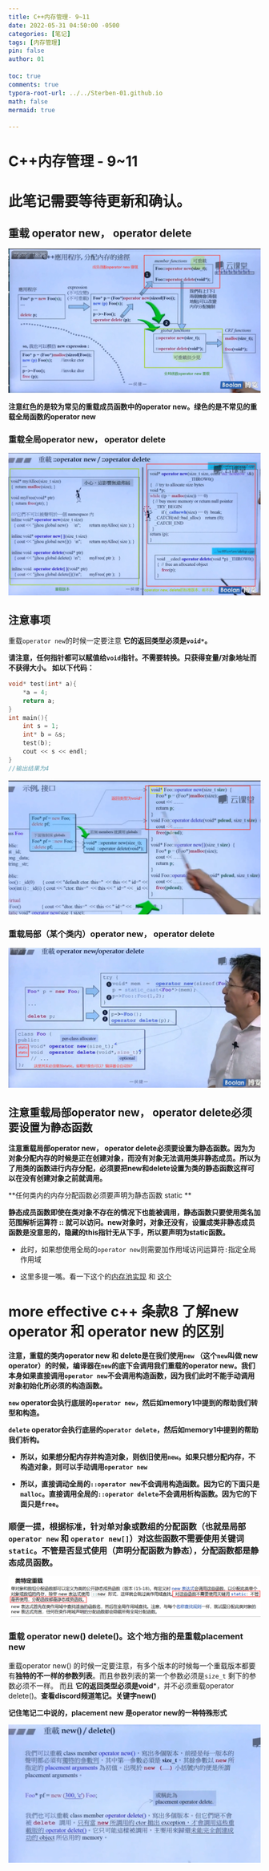 ```yaml
---
title: C++内存管理- 9~11 
date: 2022-05-31 04:50:00 -0500
categories: [笔记]
tags: [内存管理]
pin: false
author: 01

toc: true
comments: true
typora-root-url: ../../Sterben-01.github.io
math: false
mermaid: true

---
```


# C++内存管理 - 9~11

# 此笔记需要等待更新和确认。

## 重载 operator new， operator delete

![微信图片_20220531035654](/assets/blog_res/2022-05-31-memory3.assets/%E5%BE%AE%E4%BF%A1%E5%9B%BE%E7%89%87_20220531035654.png)

**注意红色的是较为常见的重载成员函数中的operator new。绿色的是不常见的重载全局函数的operator new**



### 重载全局operator new， operator delete

![微信图片_20220531040706](/assets/blog_res/2022-05-31-memory3.assets/%E5%BE%AE%E4%BF%A1%E5%9B%BE%E7%89%87_20220531040706.png)







## 注意事项

重载`operator new`的时候一定要注意 **它的返回类型必须是`void*`。**

**请注意，任何指针都可以赋值给`void`指针。不需要转换。只获得变量/对象地址而不获得大小。 如以下代码：**

```c++
void* test(int* a){
    *a = 4;
    return a;
}
int main(){
    int s = 1;
    int* b = &s;
    test(b);
    cout << s << endl;
}
//输出结果为4
```

![QQ截图20220531044057](/assets/blog_res/2022-05-31-memory3.assets/QQ%E6%88%AA%E5%9B%BE20220531044057-16539902288687.png)





### 重载局部（某个类内）operator new， operator delete

![QQ截图20220531041338](/assets/blog_res/2022-05-31-memory3.assets/QQ%E6%88%AA%E5%9B%BE20220531041338.png)



## 注意重载局部operator new， operator delete必须要设置为静态函数

**注意重载局部operator new， operator delete必须要设置为静态函数。因为为对象分配内存的时候是正在创建对象，而没有对象无法调用类非静态成员。所以为了用类的函数进行内存分配，必须要把new和delete设置为类的静态函数这样可以在没有创建对象之前就调用。**

**任何类内的内存分配函数必须要声明为静态函数 static **

**静态成员函数即使在类对象不存在的情况下也能被调用，静态函数只要使用类名加范围解析运算符 :: 就可以访问。new对象时，对象还没有，设置成类非静态成员函数是没意思的，隐藏的this指针无从下手，所以要声明为static函数。**

- 此时，如果想使用全局的`operator new`则需要加作用域访问运算符`:`指定全局作用域

- 这里多提一嘴。看一下这个的[内存池实现](https://blog.csdn.net/K346K346/article/details/49538975) 和 [这个](https://blog.csdn.net/baidu_41388533/article/details/105648119)





# more effective c++ 条款8 了解new operator 和 operator new 的区别

**注意，重载的类内operator new 和 delete是在我们使用`new` （这个`new`叫做 new operator）的时候，编译器在`new`的底下会调用我们重载的operator new。我们本身如果直接调用`operator new`不会调用构造函数，因为我们此时不能手动调用对象初始化所必须的构造函数。**

**`new` operator会执行底层的`operator new`，然后如memory1中提到的帮助我们转型和构造。**

**`delete` operator会执行底层的`operator delete`，然后如memory1中提到的帮助我们析构。**

- **所以，如果想分配内存并构造对象，则依旧使用`new`。如果只想分配内存，不构造对象，则可以手动调用`operator new`**

- **所以，直接调动全局的`::operator new`不会调用构造函数。因为它的下面只是`malloc`。直接调用全局的`::operator delete`不会调用析构函数。因为它的下面只是`free`。**


### **顺便一提，根据标准，针对单**对象或数组的分配函数（也就是局部`operator new` 和 `operator new[]`）对这些函数不需要使用关键词 `static`。不管是否显式使用（声明分配函数为静态），分配函数都是静态成员函数。

![QQ截图20221217071624](/assets/blog_res/2022-05-31-memory3.assets/QQ%E6%88%AA%E5%9B%BE20221217071624.png)


### 重载 operator new() delete()。这个地方指的是重载placement new

重载operator new() 的时候一定要注意，有多个版本的时候每一个重载版本都要有**独特的不一样的参数列表**。而且参数列表的第一个参数必须是`size_t` 剩下的参数必须不一样。 而且 **它的返回类型必须是void***，并不必须重载operator delete()。**查看discord频道笔记。关键字new()**

**记住笔记二中说的，placement new 是operator new的一种特殊形式**

![QQ截图20220531042442](/assets/blog_res/2022-05-31-memory3.assets/QQ%E6%88%AA%E5%9B%BE20220531042442.png)

